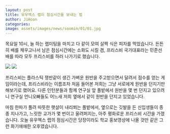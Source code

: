 ```yaml
---
layout: post
title: 유우엑스 랩이 점심시간을 보내는 법
author: JiHoon
categories: 
image: assets/images/news/soomin/01/01.jpg
---
```

목요일 10시, 늘 하는 랩미팅을 마치고 다 같이 모여 살짝 식은 피자를 먹었습니다. 든든히 배를 채우고나서 남은 점심시간에는 소화도 시킬 겸, 프리스비 국가대표라는 민준선배를 따라 모두 프리스비를 하러 나가기로 했습니다. 

<img src="{{site.baseurl}}/assets/images/news/soomin/01/01.jpg">
<img src="{{site.baseurl}}/assets/images/news/soomin/01/02.jpg">

프리스비는 플라스틱 쟁반같이 생긴 가벼운 원반을 주고받으면서 달려서 점수를 얻는 게임이라는데, 프리스비라는 이름조차 처음 들어본 저희는 그냥 서로에게 원반을 던지기만 해보기로 했어요. 다른 인턴분들과 함께 연구실 앞 풀밭에서 원반을 몇 번 던지고 있으려니 연구실 언니오빠들도 어느새 저희 옆에서 같이 원반을 던지고 있었습니다. 

마침 한파가 풀려 따뜻한 햇살이 내리쬐는 풀밭에서, 옆으로는 깃발을 든 신입생들이 종종 지나가고, 느릿한 교가가 몇 번이고 울려퍼지는, 아주 평화로운 프리스비 시간을 가졌습니다. 오늘 유우엑스 랩의 점심시간은 당장이라도 학교 홍보영상에 나올 것만 같은 그런 화기애애한 오후였습니다. 